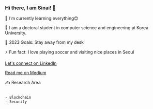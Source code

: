 ### Hi there, I am Sinai! 👋





🌱 I’m currently learning everything😊

🏫 I am a doctoral student in computer science and engineering at Korea University.

🥅 2023 Goals: Stay away from my desk 

⚡ Fun fact: I love playing soccer and visiting nice places in Seoul

<a href="https://www.linkedin.com/in/sinai-nday-312195160/" target="_blank">Let's connect on LinkedIn</a>

<a href="https://kabulo-nday.medium.com/" target="_blank">Read me on Medium</a>



✍ Research Area 

<code>
- Blockchain
- Security
  
</code>






